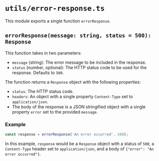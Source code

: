 # `utils/error-response.ts`

This module exports a single function `errorResponse`.

## `errorResponse(message: string, status = 500): Response`

This function takes in two parameters:

- `message` (string): The error message to be included in the response.
- `status` (number, optional): The HTTP status code to be used for the response. Defaults to `500`.

The function returns a `Response` object with the following properties:

- `status`: The HTTP status code.
- `headers`: An object with a single property `Content-Type` set to `application/json`.
- The body of the response is a JSON stringified object with a single property `error` set to the provided `message`.

### Example

```typescript
const response = errorResponse('An error occurred', 500);
```

In this example, `response` would be a `Response` object with a status of `500`, a `Content-Type` header set to `application/json`, and a body of `{"error": "An error occurred"}`.